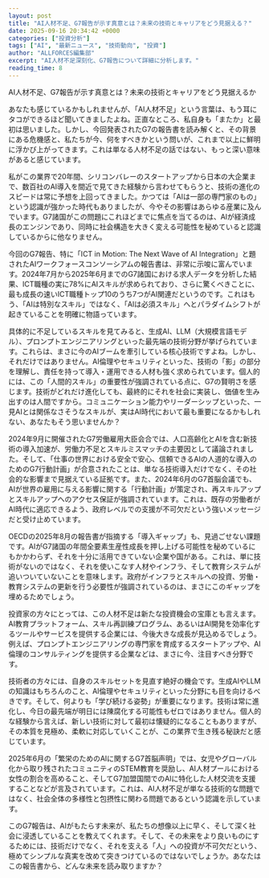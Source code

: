 ```yaml
---
layout: post
title: "AI人材不足、G7報告が示す真意とは？未来の技術とキャリアをどう見据える？"
date: 2025-09-16 20:34:42 +0000
categories: ["投資分析"]
tags: ["AI", "最新ニュース", "技術動向", "投資"]
author: "ALLFORCES編集部"
excerpt: "AI人材不足深刻化、G7報告について詳細に分析します。"
reading_time: 8
---
```


AI人材不足、G7報告が示す真意とは？未来の技術とキャリアをどう見据えるか

あなたも感じているかもしれませんが、「AI人材不足」という言葉は、もう耳にタコができるほど聞いてきましたよね。正直なところ、私自身も「またか」と最初は思いました。しかし、今回発表されたG7の報告書を読み解くと、その背景にある危機感と、私たちが今、何をすべきかという問いが、これまで以上に鮮明に浮かび上がってきます。これは単なる人材不足の話ではない、もっと深い意味があると感じています。

私がこの業界で20年間、シリコンバレーのスタートアップから日本の大企業まで、数百社のAI導入を間近で見てきた経験から言わせてもらうと、技術の進化のスピードは常に予想を上回ってきました。かつては「AIは一部の専門家のもの」という認識が強かった時代もありましたが、今やその影響はあらゆる産業に及んでいます。G7諸国がこの問題にこれほどまでに焦点を当てるのは、AIが経済成長のエンジンであり、同時に社会構造を大きく変える可能性を秘めていると認識しているからに他なりません。

今回のG7報告、特に「ICT in Motion: The Next Wave of AI Integration」と題されたAIワークフォースコンソーシアムの報告書は、非常に示唆に富んでいます。2024年7月から2025年6月までのG7諸国における求人データを分析した結果、ICT職種の実に78%にAIスキルが求められており、さらに驚くべきことに、最も成長の速いICT職種トップ10のうち7つがAI関連だというのです。これはもう、「AIは特別なスキル」ではなく、「AIは必須スキル」へとパラダイムシフトが起きていることを明確に物語っています。

具体的に不足しているスキルを見てみると、生成AI、LLM（大規模言語モデル）、プロンプトエンジニアリングといった最先端の技術分野が挙げられています。これらは、まさに今のAIブームを牽引している核心技術ですよね。しかし、それだけではありません。AI倫理やセキュリティといった、技術の「影」の部分を理解し、責任を持って導入・運用できる人材も強く求められています。個人的には、この「人間的スキル」の重要性が強調されている点に、G7の賢明さを感じます。技術がどれだけ進化しても、最終的にそれを社会に実装し、価値を生み出すのは人間ですから。コミュニケーション能力やリーダーシップといった、一見AIとは関係なさそうなスキルが、実はAI時代において最も重要になるかもしれない、あなたもそう思いませんか？

2024年9月に開催されたG7労働雇用大臣会合では、人口高齢化とAIを含む新技術の導入加速が、労働力不足とスキルミスマッチの主要因として議論されました。そして、「仕事の世界における安全で安心、信頼できるAIの人道的な導入のためのG7行動計画」が合意されたことは、単なる技術導入だけでなく、その社会的な影響まで見据えている証拠です。また、2024年6月のG7首脳会議でも、AIが世界の雇用に与える影響に関する「行動計画」が策定され、再スキルアップとスキルアップへのアクセス保証が強調されています。これは、既存の労働者がAI時代に適応できるよう、政府レベルでの支援が不可欠だという強いメッセージだと受け止めています。

OECDの2025年8月の報告書が指摘する「導入ギャップ」も、見過ごせない課題です。AIがG7諸国の年間全要素生産性成長を押し上げる可能性を秘めているにもかかわらず、それを十分に活用できていない企業や国がある。これは、単に技術がないのではなく、それを使いこなす人材やインフラ、そして教育システムが追いついていないことを意味します。政府がインフラとスキルへの投資、労働・教育システムの更新を行う必要性が強調されているのは、まさにこのギャップを埋めるためでしょう。

投資家の方々にとっては、この人材不足は新たな投資機会の宝庫とも言えます。AI教育プラットフォーム、スキル再訓練プログラム、あるいはAI開発を効率化するツールやサービスを提供する企業には、今後大きな成長が見込めるでしょう。例えば、プロンプトエンジニアリングの専門家を育成するスタートアップや、AI倫理のコンサルティングを提供する企業などは、まさに今、注目すべき分野です。

技術者の方々には、自身のスキルセットを見直す絶好の機会です。生成AIやLLMの知識はもちろんのこと、AI倫理やセキュリティといった分野にも目を向けるべきです。そして、何よりも「学び続ける姿勢」が重要になります。技術は常に進化し、今日の最先端が明日には陳腐化する可能性もゼロではありません。個人的な経験から言えば、新しい技術に対して最初は懐疑的になることもありますが、その本質を見極め、柔軟に対応していくことが、この業界で生き残る秘訣だと感じています。

2025年6月の「繁栄のためのAIに関するG7首脳声明」では、女児やグローバル化から取り残されたコミュニティのSTEM教育を奨励し、AI人材プールにおける女性の割合を高めること、そしてG7加盟国間でのAIに特化した人材交流を支援することなどが言及されています。これは、AI人材不足が単なる技術的な問題ではなく、社会全体の多様性と包摂性に関わる問題であるという認識を示しています。

このG7報告は、AIがもたらす未来が、私たちの想像以上に早く、そして深く社会に浸透していることを教えてくれます。そして、その未来をより良いものにするためには、技術だけでなく、それを支える「人」への投資が不可欠だという、極めてシンプルな真実を改めて突きつけているのではないでしょうか。あなたはこの報告書から、どんな未来を読み取りますか？

